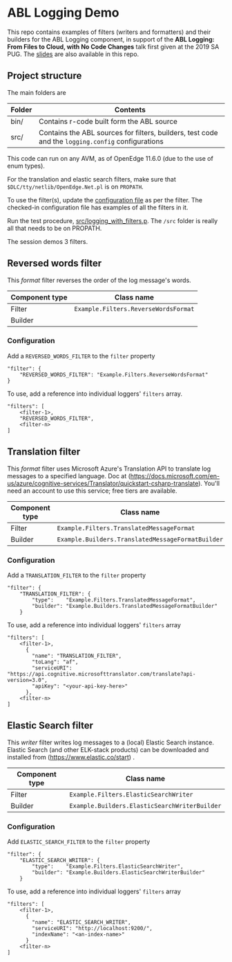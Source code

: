 # ABL Logging Demo 
This repo contains examples of filters (writers and formatters) and their builders for the ABL Logging component, in support of the **ABL Logging: From Files to Cloud, with No Code Changes** talk first given at the 2019 SA PUG. The [slides](abl_logging.pdf) are also available in this repo.


## Project structure
The main folders are

Folder | Contents 
---- | ---- 
bin/ | Contains r-code built form the ABL source
src/ |  Contains the ABL sources for filters, builders, test code and the `logging.config` configurations

This code can run on any AVM, as of OpenEdge 11.6.0 (due to the use of enum types).

For the translation and elastic search filters, make sure that `$DLC/tty/netlib/OpenEdge.Net.pl` is on `PROPATH`.

To use the filter(s), update the [configuration file](src/logging.config) as per the filter. The checked-in configuration file has examples of all the filters in it.

Run the test procedure, [src/logging_with_filters.p](src/logging_with_filters.p). The `/src` folder is really all that needs to be on PROPATH.

The session demos 3 filters.


## Reversed words filter
This _format_ filter reverses the order of the log message's words.

Component type  | Class name
---- | ---- 
Filter |  `Example.Filters.ReverseWordsFormat`  
Builder | <none> 
	

### Configuration
Add a `REVERSED_WORDS_FILTER` to the `filter` property

    "filter": {
        "REVERSED_WORDS_FILTER": "Example.Filters.ReverseWordsFormat"
    }


To use, add a reference into individual loggers' `filters` array.

	"filters": [
		<filter-1>,
		"REVERSED_WORDS_FILTER",
		<filter-n>
 	]



## Translation filter
This _format_ filter uses Microsoft Azure's Translation API to translate log messages to a specified language. Doc at (https://docs.microsoft.com/en-us/azure/cognitive-services/Translator/quickstart-csharp-translate). You'll need an account to use this service; free tiers are available.

Component type  | Class name
---- | ---- 
Filter  | `Example.Filters.TranslatedMessageFormat`
Builder | `Example.Builders.TranslatedMessageFormatBuilder`
 
### Configuration
Add a `TRANSLATION_FILTER` to the `filter` property

    "filter": {
        "TRANSLATION_FILTER": {
            "type":    "Example.Filters.TranslatedMessageFormat",
            "builder": "Example.Builders.TranslatedMessageFormatBuilder"
        }

To use, add a reference into individual loggers' `filters` array

	"filters": [
		<filter-1>,
          {
            "name": "TRANSLATION_FILTER",
            "toLang": "af",
            "serviceURI": "https://api.cognitive.microsofttranslator.com/translate?api-version=3.0",
            "apiKey": "<your-api-key-here>"
          },
		<filter-n>
 	]



## Elastic Search filter
This _writer_ filter writes log messages to a (local) Elastic Search instance. Elastic Search (and other ELK-stack products) can be downloaded and installed from (https://www.elastic.co/start) .

Component type  | Class name
---- | ---- 
Filter  | `Example.Filters.ElasticSearchWriter`
Builder | `Example.Builders.ElasticSearchWriterBuilder`

### Configuration
Add `ELASTIC_SEARCH_FILTER` to the `filter` property

    "filter": {
        "ELASTIC_SEARCH_WRITER": {
            "type":    "Example.Filters.ElasticSearchWriter",
            "builder": "Example.Builders.ElasticSearchWriterBuilder"
        }


To use, add a reference into individual loggers' `filters` array

	"filters": [
		<filter-1>,
          {
          	"name": "ELASTIC_SEARCH_WRITER",
            "serviceURI": "http://localhost:9200/",
            "indexName": "<an-index-name>"
          }
		<filter-n>
 	]
